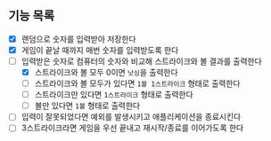 ## 기능 목록

- [x] 랜덤으로 숫자를 입력받아 저장한다
- [x] 게임이 끝날 때까지 매번 숫자를 입력받도록 한다
- [ ] 입력받은 숫자로 컴퓨터의 숫자와 비교해 스트라이크와 볼 결과를 출력한다
  - [x] 스트라이크와 볼 모두 0이면 `낫싱`을 출력한다
  - [ ] 스트라이크와 볼 모두가 있다면 `1볼 1스트라이크` 형태로 출력한다
  - [ ] 스트라이크만 있다면 `1스트라이크` 형태로 출력한다
  - [ ] 볼만 있다면 `1볼` 형태로 출력한다
- [ ] 입력이 잘못되었다면 예외를 발생시키고 애플리케이션을 종료시킨다
- [ ] 3스트라이크라면 게임을 우선 끝내고 재시작/종료를 이어가도록 한다
